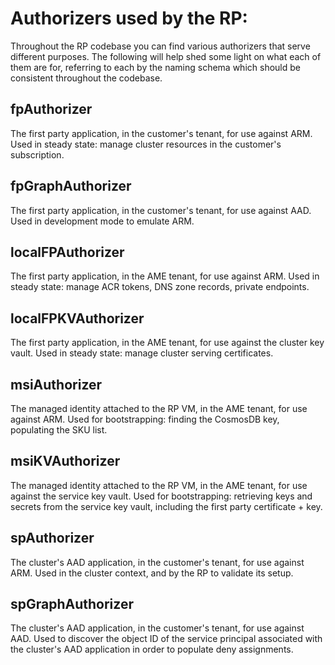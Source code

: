 # Authorizers used by the RP:

Throughout the RP codebase you can find various authorizers that serve different
purposes. The following will help shed some light on what each of them are for,
referring to each by the naming schema which should be consistent throughout the
codebase.

## fpAuthorizer

The first party application, in the customer's tenant, for use against ARM. Used
in steady state: manage cluster resources in the customer's subscription.

## fpGraphAuthorizer

The first party application, in the customer's tenant, for use against AAD. Used
in development mode to emulate ARM.

## localFPAuthorizer

The first party application, in the AME tenant, for use against ARM. Used in
steady state: manage ACR tokens, DNS zone records, private endpoints.

## localFPKVAuthorizer

The first party application, in the AME tenant, for use against the cluster key
vault. Used in steady state: manage cluster serving certificates.

## msiAuthorizer

The managed identity attached to the RP VM, in the AME tenant, for use against
ARM. Used for bootstrapping: finding the CosmosDB key, populating the SKU list.

## msiKVAuthorizer

The managed identity attached to the RP VM, in the AME tenant, for use against
the service key vault. Used for bootstrapping: retrieving keys and secrets from
the service key vault, including the first party certificate + key.

## spAuthorizer

The cluster's AAD application, in the customer's tenant, for use against ARM.
Used in the cluster context, and by the RP to validate its setup.

## spGraphAuthorizer

The cluster's AAD application, in the customer's tenant, for use against AAD.
Used to discover the object ID of the service principal associated with the
cluster's AAD application in order to populate deny assignments.
